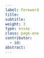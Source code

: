 ```yaml
---
label: Foreword
title:
subtitle:
weight: 3
type: essay
class: page-one
contributor:
  - id:
abstract:
---
```

